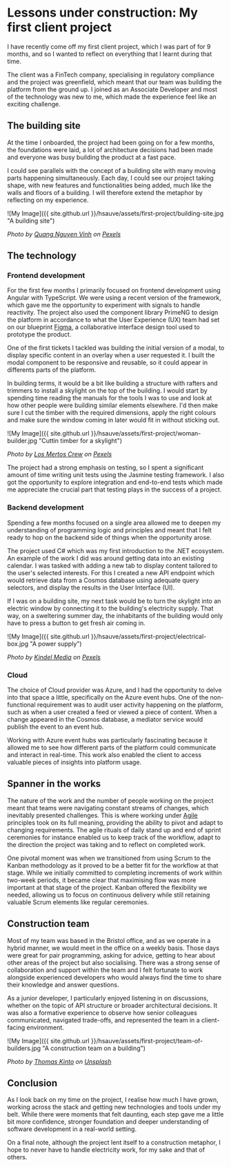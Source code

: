# Lessons under construction: My first client project 

I have recently come off my first client project, which I was part of for 9 months, and so I wanted to reflect on everything that I learnt during that time. 

The client was a FinTech company, specialising in regulatory compliance and the project was greenfield, which meant that our team was building the platform from the ground up. I joined as an Associate Developer and most of the technology was new to me, which made the experience feel like an exciting challenge. 

## The building site 

At the time I onboarded, the project had been going on for a few months, the foundations were laid, a lot of architecture decisions had been made and everyone was busy building the product at a fast pace. 

I could see parallels with the concept of a building site with many moving parts happening simultaneously. 
Each day, I could see our project taking shape, with new features and functionalities being added, much like the walls and floors of a building. I will therefore extend the metaphor by reflecting on my experience. 

![My Image]({{ site.github.url }}/hsauve/assets/first-project/building-site.jpg "A building site")

*Photo by [Quang Nguyen Vinh](https://www.pexels.com/@quang-nguyen-vinh-222549/) on [Pexels](https://www.pexels.com/photo/building-canes-2138126/)*

## The technology 

### Frontend development 

For the first few months I primarily focused on frontend development using Angular with TypeScript. We were using a recent version of the framework, which gave me the opportunity to experiment with signals to handle reactivity. The project also used the component library PrimeNG to design the platform in accordance to what the User Experience (UX) team had set on our blueprint [Figma](https://www.figma.com/), a collaborative interface design tool used to prototype the product. 

One of the first tickets I tackled was building the initial version of a modal, to display specific content in an overlay when a user requested it. I built the modal component to be responsive and reusable, so it could appear in differents parts of the platform.

In building terms, it would be a bit like building a structure with rafters and trimmers to install a skylight on the top of the building. I would start by spending time reading the manuals for the tools I was to use and look at how other people were building similar elements elsewhere. I'd then make sure I cut the timber with the required dimensions, apply the right colours and make sure the window coming in later would fit in without sticking out. 



![My Image]({{ site.github.url }}/hsauve/assets/first-project/woman-builder.jpg "Cuttin timber for a skylight")

*Photo by [Los Mertos Crew](https://www.pexels.com/@cristian-rojas/) on [Pexels](https://www.pexels.com/photo/handywoman-grinding-a-wood-plank-8447849/)*


The project had a strong emphasis on testing, so I spent a significant amount of time writing unit tests using the Jasmine testing framework. I also got the opportunity to explore integration and end-to-end tests which made me appreciate the crucial part that testing plays in the success of a project. 

### Backend development 

Spending a few months focused on a single area allowed me to deepen my understanding of programming logic and principles and meant that I felt ready to hop on the backend side of things when the opportunity arose. 

The project used C# which was my first introduction to the .NET ecosystem. An example of the work I did was around getting data into an existing calendar. I was tasked with adding a new tab to display content tailored to the user's selected interests. For this I created a new API endpoint which would retrieve data from a Cosmos database using adequate query selectors, and display the results in the User Interface (UI). 

If I was on a building site, my next task would be to turn the skylight into an electric window by connecting it to the building's electricity supply. That way, on a sweltering summer day, the inhabitants of the building would only have to press a button to get fresh air coming in. 

![My Image]({{ site.github.url }}/hsauve/assets/first-project/electrical-box.jpg "A power supply")

*Photo by [Kindel Media](https://www.pexels.com/@kindelmedia/) on [Pexels](https://www.pexels.com/photo/close-up-photo-of-opened-switchboard-8488029/)*

### Cloud 

The choice of Cloud provider was Azure, and I had the opportunity to delve into that space a little, specifically on the Azure event hubs. One of the non-functional requirement was to audit user activity happening on the platform, such as when a user created a feed or viewed a piece of content. When a change appeared in the Cosmos database, a mediator service would publish the event to an event hub.

Working with Azure event hubs was particularly fascinating because it allowed me to see how different parts of the platform could communicate and interact in real-time. This work also enabled the client to access valuable pieces of insights into platform usage. 

## Spanner in the works 

The nature of the work and the number of people working on the project meant that teams were navigating constant streams of changes, which inevitably presented challenges. This is where working under [Agile](https://agilealliance.org/agile101/) principles took on its full meaning, providing the ability to pivot and adapt to changing requirements. The agile rituals of daily stand up and end of sprint ceremonies for instance enabled us to keep track of the workflow, adapt to the direction the project was taking and to reflect on completed work. 

One pivotal moment was when we transitioned from using Scrum to the Kanban methodology as it proved to be a better fit for the workflow at that stage.  While we initially committed to completing increments of work within two-week periods, it became clear that maximising flow was more important at that stage of the project. Kanban offered the flexibility we needed, allowing us to focus on continuous delivery while still retaining valuable Scrum elements like regular ceremonies.

## Construction team 

Most of my team was based in the Bristol office, and as we operate in a hybrid manner, we would meet in the office on a weekly basis. Those days were great for pair programming, asking for advice, getting to hear about other areas of the project but also socialising. There was a strong sense of collaboration and support within the team and I felt fortunate to work alongside experienced developers who would always find the time to share their knowledge and answer questions.

As a junior developer, I particularly enjoyed listening in on discussions, whether on the topic of API structure or broader architectural decisions. It was also a formative experience to observe how senior colleagues communicated, navigated trade-offs, and represented the team in a client-facing environment. 

![My Image]({{ site.github.url }}/hsauve/assets/first-project/team-of-builders.jpg "A construction team on a building")

*Photo by [Thomas Kinto](https://unsplash.com/@thomaskinto) on [Unsplash](https://unsplash.com/photos/a-group-of-people-climbing-up-the-side-of-a-tall-building-y0V4XydoQFs)*

## Conclusion 

As I look back on my time on the project, I realise how much I have grown, working across the stack and getting new technologies and tools under my belt. While there were moments that felt daunting, each step gave me a little bit more confidence, stronger foundation and deeper understanding of software development in a real-world setting.

On a final note, although the project lent itself to a construction metaphor, I hope to never have to handle electricity work, for my sake and that of others. 

 